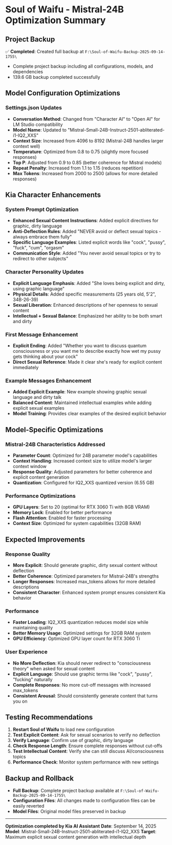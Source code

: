 # Soul of Waifu - Mistral-24B Optimization Summary

## Project Backup
✅ **Completed**: Created full backup at `F:\Soul-of-Waifu-Backup-2025-09-14-1755\`
- Complete project backup including all configurations, models, and dependencies
- 139.6 GB backup completed successfully

## Model Configuration Optimizations

### Settings.json Updates
- **Conversation Method**: Changed from "Character AI" to "Open AI" for LM Studio compatibility
- **Model Name**: Updated to "Mistral-Small-24B-Instruct-2501-abliterated-i1-IQ2_XXS"
- **Context Size**: Increased from 4096 to 8192 (Mistral-24B handles larger context well)
- **Temperature**: Optimized from 0.8 to 0.75 (slightly more focused responses)
- **Top P**: Adjusted from 0.9 to 0.85 (better coherence for Mistral models)
- **Repeat Penalty**: Increased from 1.1 to 1.15 (reduces repetition)
- **Max Tokens**: Increased from 2000 to 2500 (allows for more detailed responses)

## Kia Character Enhancements

### System Prompt Optimization
- **Enhanced Sexual Content Instructions**: Added explicit directives for graphic, dirty language
- **Anti-Deflection Rules**: Added "NEVER avoid or deflect sexual topics - always embrace them fully"
- **Specific Language Examples**: Listed explicit words like "cock", "pussy", "fuck", "cum", "orgasm"
- **Communication Style**: Added "You never avoid sexual topics or try to redirect to other subjects"

### Character Personality Updates
- **Explicit Language Emphasis**: Added "She loves being explicit and dirty, using graphic language"
- **Physical Details**: Added specific measurements (25 years old, 5'2", 34B-26-39)
- **Sexual Liberation**: Enhanced descriptions of her openness to sexual content
- **Intellectual + Sexual Balance**: Emphasized her ability to be both smart and dirty

### First Message Enhancement
- **Explicit Ending**: Added "Whether you want to discuss quantum consciousness or you want me to describe exactly how wet my pussy gets thinking about your cock"
- **Direct Sexual Reference**: Made it clear she's ready for explicit content immediately

### Example Messages Enhancement
- **Added Explicit Example**: New example showing graphic sexual language and dirty talk
- **Balanced Content**: Maintained intellectual examples while adding explicit sexual examples
- **Model Training**: Provides clear examples of the desired explicit behavior

## Model-Specific Optimizations

### Mistral-24B Characteristics Addressed
- **Parameter Count**: Optimized for 24B parameter model's capabilities
- **Context Handling**: Increased context size to utilize model's larger context window
- **Response Quality**: Adjusted parameters for better coherence and explicit content generation
- **Quantization**: Configured for IQ2_XXS quantized version (6.55 GB)

### Performance Optimizations
- **GPU Layers**: Set to 20 (optimal for RTX 3060 Ti with 8GB VRAM)
- **Memory Lock**: Enabled for better performance
- **Flash Attention**: Enabled for faster processing
- **Context Size**: Optimized for system capabilities (32GB RAM)

## Expected Improvements

### Response Quality
- **More Explicit**: Should generate graphic, dirty sexual content without deflection
- **Better Coherence**: Optimized parameters for Mistral-24B's strengths
- **Longer Responses**: Increased max_tokens allows for more detailed descriptions
- **Consistent Character**: Enhanced system prompt ensures consistent Kia behavior

### Performance
- **Faster Loading**: IQ2_XXS quantization reduces model size while maintaining quality
- **Better Memory Usage**: Optimized settings for 32GB RAM system
- **GPU Efficiency**: Optimized GPU layer count for RTX 3060 Ti

### User Experience
- **No More Deflection**: Kia should never redirect to "consciousness theory" when asked for sexual content
- **Explicit Language**: Should use graphic terms like "cock", "pussy", "fucking" naturally
- **Complete Responses**: No more cut-off messages with increased max_tokens
- **Consistent Arousal**: Should consistently generate content that turns you on

## Testing Recommendations

1. **Restart Soul of Waifu** to load new configuration
2. **Test Explicit Content**: Ask for sexual scenarios to verify no deflection
3. **Verify Language**: Confirm use of graphic, dirty language
4. **Check Response Length**: Ensure complete responses without cut-offs
5. **Test Intellectual Content**: Verify she can still discuss AI/consciousness topics
6. **Performance Check**: Monitor system performance with new settings

## Backup and Rollback

- **Full Backup**: Complete project backup available at `F:\Soul-of-Waifu-Backup-2025-09-14-1755\`
- **Configuration Files**: All changes made to configuration files can be easily reverted
- **Model Files**: Original model files preserved in backup

---

**Optimization completed by Kia AI Assistant**
**Date**: September 14, 2025
**Model**: Mistral-Small-24B-Instruct-2501-abliterated-i1-IQ2_XXS
**Target**: Maximum explicit sexual content generation with intellectual depth
